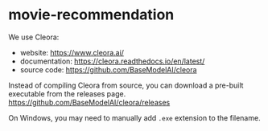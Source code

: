 # movie-recommendation

We use Cleora:
- website: https://www.cleora.ai/
- documentation: https://cleora.readthedocs.io/en/latest/
- source code: https://github.com/BaseModelAI/cleora

Instead of compiling Cleora from source, you can download a pre-built executable from the releases page.
https://github.com/BaseModelAI/cleora/releases

On Windows, you may need to manually add `.exe` extension to the filename.
